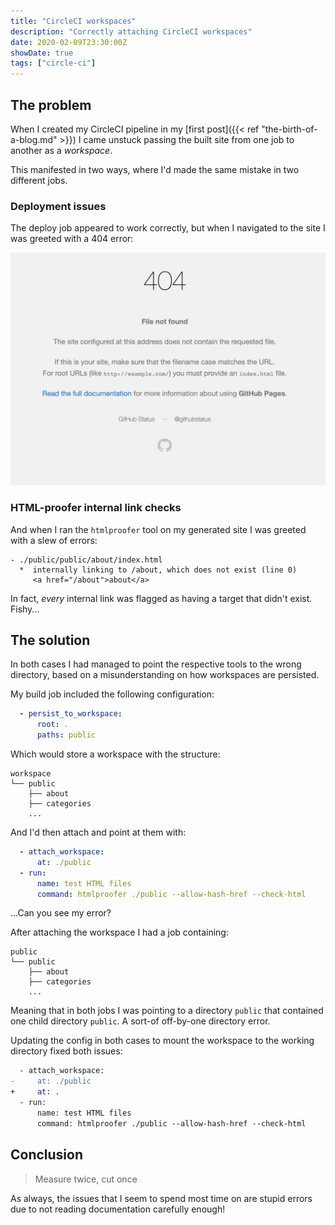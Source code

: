 ```yaml
---
title: "CircleCI workspaces"
description: "Correctly attaching CircleCI workspaces"
date: 2020-02-09T23:30:00Z
showDate: true
tags: ["circle-ci"]
---
```


## The problem

When I created my CircleCI pipeline in my [first post]({{< ref "the-birth-of-a-blog.md" >}}) I came
unstuck passing the built site from one job to another as a _workspace_.

This manifested in two ways, where I'd made the same mistake in two different jobs.

### Deployment issues

The deploy job appeared to work correctly, but when I navigated to the site I was greeted with a 404
error:

![GitHub pages 404](/github-pages-404.jpg)

### HTML-proofer internal link checks

And when I ran the `htmlproofer` tool on my generated site I was greeted with a slew of errors:

<!-- markdownlint-disable fenced-code-language -->
```
- ./public/public/about/index.html
  *  internally linking to /about, which does not exist (line 0)
     <a href="/about">about</a>
```
<!-- markdownlint-enable fenced-code-language -->

In fact, _every_ internal link was flagged as having a target that didn't exist. Fishy...

## The solution

In both cases I had managed to point the respective tools to the wrong directory, based on a misunderstanding
on how workspaces are persisted.

My build job included the following configuration:

```yaml
  - persist_to_workspace:
      root: .
      paths: public
```

Which would store a workspace with the structure:

<!-- markdownlint-disable fenced-code-language -->
```
workspace
└── public
    ├── about
    ├── categories
    ...
```
<!-- markdownlint-enable fenced-code-language -->

And I'd then attach and point at them with:

```yaml
  - attach_workspace:
      at: ./public
  - run:
      name: test HTML files
      command: htmlproofer ./public --allow-hash-href --check-html
```

...Can you see my error?

After attaching the workspace I had a job containing:

<!-- markdownlint-disable fenced-code-language -->
```
public
└── public
    ├── about
    ├── categories
    ...
```
<!-- markdownlint-enable fenced-code-language -->

Meaning that in both jobs I was pointing to a directory `public` that contained one child directory
`public`. A sort-of off-by-one directory error.

Updating the config in both cases to mount the workspace to the working directory fixed both issues:

```diff
  - attach_workspace:
-     at: ./public
+     at: .
  - run:
      name: test HTML files
      command: htmlproofer ./public --allow-hash-href --check-html
```

## Conclusion

> Measure twice, cut once

As always, the issues that I seem to spend most time on are stupid errors due to not reading
documentation carefully enough!
